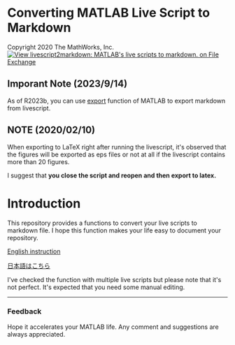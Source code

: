 # Converting MATLAB Live Script to Markdown
Copyright 2020 The MathWorks, Inc.
[![View livescript2markdown: MATLAB's live scripts to markdown.  on File Exchange](https://www.mathworks.com/matlabcentral/images/matlab-file-exchange.svg)](https://jp.mathworks.com/matlabcentral/fileexchange/73993-livescript2markdown-matlab-s-live-scripts-to-markdown)

## Imporant Note (2023/9/14)

As of R2023b, you can use [export](https://jp.mathworks.com/help/matlab/ref/export.html) function of MATLAB to export markdown from livescript.


## NOTE (2020/02/10)

When exporting to LaTeX right after running the livescript, it's observed that the figures will be exported as eps files or not at all
if the livescript contains more than 20 figures.

I suggest that **you close the script and reopen and then export to latex.**

# Introduction

This repository provides a functions to convert your live scripts to markdown file. I hope this function makes your life easy to document your repository.

[English instruction](doc/README_EN.md)

[日本語はこちら](doc/README_JP.md)

I've checked the function with multiple live scripts but please note that it's not perfect. It's expected that you need some manual editing.



  
***
### Feedback

Hope it accelerates your MATLAB life. Any comment and suggestions are always appreciated.


